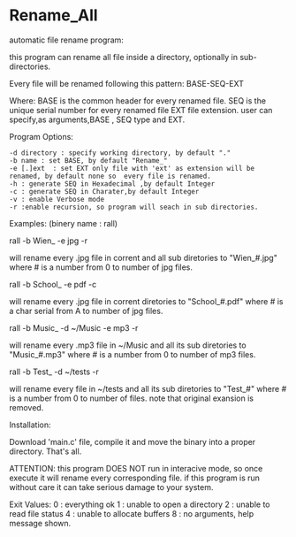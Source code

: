 # Rename_All
automatic file rename program:

this program can rename all file inside a directory, optionally in sub-directories.

Every file will be renamed following this pattern:
  BASE-SEQ-EXT
  
Where:
  BASE is the common header for every renamed file.
  SEQ  is the unique serial number for every renamed file
  EXT file extension.
user can specify,as arguments,BASE , SEQ type and EXT.

Program Options:

    -d directory : specify working directory, by default "."
    -b name : set BASE, by default "Rename_"
    -e [.]ext  : set EXT only file with 'ext' as extension will be renamed, by default none so  every file is renamed.
    -h : generate SEQ in Hexadecimal ,by default Integer
    -c : generate SEQ in Charater,by default Integer
    -v : enable Verbose mode
    -r :enable recursion, so program will seach in sub directories.
    
Examples:
(binery name : rall)

rall -b Wien_ -e jpg -r

  will rename every .jpg file in corrent and all sub diretories to "Wien_#.jpg"
  where # is a number from 0 to number of jpg files.
  
rall -b School_ -e pdf -c

   will rename every .jpg file in corrent  diretories to "School_#.pdf"
  where # is a char serial from A to number of jpg files.
  
rall -b Music_ -d ~/Music -e mp3 -r

  will rename every .mp3 file in ~/Music and all its sub diretories to "Music_#.mp3"
  where # is a number from 0 to number of mp3 files.
  
rall -b Test_ -d ~/tests -r

  will rename every  file in ~/tests and all its sub diretories to "Test_#"
  where # is a number from 0 to number of files.
  note that original exansion is removed.
 
 
 
Installation:

  Download 'main.c' file, compile it and move the binary into a proper directory.
  That's all.
  
  
  
 ATTENTION:
    this program DOES NOT run in interacive mode, so once execute it will rename every corresponding file.
    if this program is run without care it can take serious damage to your system.
    
 
 Exit Values:
 0 : everything ok
 1 : unable to open a directory
 2 : unable to read file status
 4 : unable to allocate buffers
 8 : no arguments, help message shown.
 
